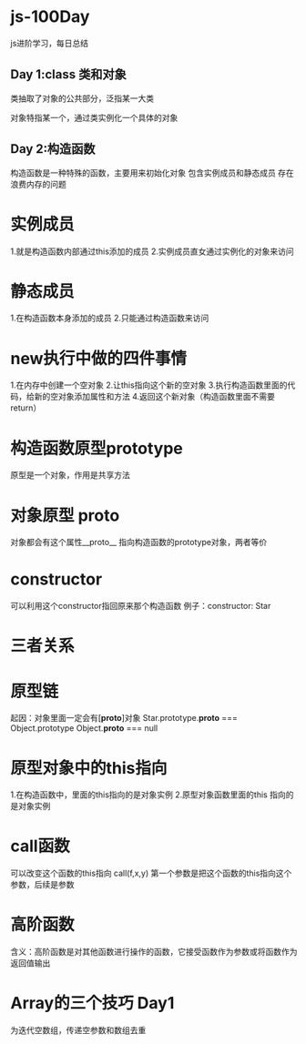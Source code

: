 # **js**-100Day
js进阶学习，每日总结

## Day 1:class 类和对象
类抽取了对象的公共部分，泛指某一大类

对象特指某一个，通过类实例化一个具体的对象

## Day 2:构造函数
构造函数是一种特殊的函数，主要用来初始化对象
包含实例成员和静态成员
存在浪费内存的问题
# 实例成员
1.就是构造函数内部通过this添加的成员
2.实例成员直女通过实例化的对象来访问
# 静态成员
1.在构造函数本身添加的成员
2.只能通过构造函数来访问
# new执行中做的四件事情
1.在内存中创建一个空对象
2.让this指向这个新的空对象
3.执行构造函数里面的代码，给新的空对象添加属性和方法
4.返回这个新对象（构造函数里面不需要return）
# 构造函数原型prototype
原型是一个对象，作用是共享方法
# 对象原型 __proto__ 
对象都会有这个属性__proto__ 指向构造函数的prototype对象，两者等价
# constructor
可以利用这个constructor指回原来那个构造函数
例子：constructor: Star
# 三者关系

# 原型链
起因：对象里面一定会有[__proto__]对象
Star.prototype.__proto__ === Object.prototype
Object.__proto__ === null

# 原型对象中的this指向
1.在构造函数中，里面的this指向的是对象实例
2.原型对象函数里面的this 指向的是对象实例


# call函数
可以改变这个函数的this指向
call(f,x,y)
第一个参数是把这个函数的this指向这个参数，后续是参数

# 高阶函数
含义：高阶函数是对其他函数进行操作的函数，它接受函数作为参数或将函数作为返回值输出

# Array的三个技巧 Day1
为迭代空数组，传递空参数和数组去重

